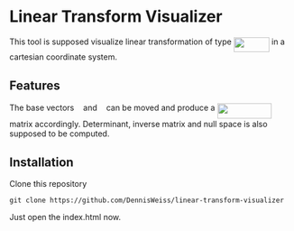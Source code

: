# Linear Transform Visualizer

This tool is supposed visualize linear transformation of type <img src="/tex/b1909f2328cfca188ee6b264a7ff16b2.svg?invert_in_darkmode&sanitize=true" align=middle width=63.24196559999999pt height=26.76175259999998pt/> in a cartesian coordinate system.

## Features

The base vectors <img src="/tex/671f287774e4e75355e42a3188fe165e.svg?invert_in_darkmode&sanitize=true" align=middle width=8.219209349999996pt height=30.358848299999984pt/> and <img src="/tex/153b129e8d4c8c31a3d689d25ad9909d.svg?invert_in_darkmode&sanitize=true" align=middle width=8.219209349999991pt height=30.358848299999984pt/> can be moved and produce a <img src="/tex/fdd6f8d84ee7c5ab327360f164370610.svg?invert_in_darkmode&sanitize=true" align=middle width=96.84585404999999pt height=26.76175259999998pt/> matrix accordingly. Determinant, inverse matrix and null space is also supposed to be computed.

## Installation

Clone this repository

```
git clone https://github.com/DennisWeiss/linear-transform-visualizer
```

Just open the index.html now.